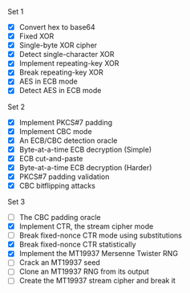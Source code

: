 Set 1
- [x] Convert hex to base64
- [x] Fixed XOR
- [x] Single-byte XOR cipher
- [x] Detect single-character XOR
- [x] Implement repeating-key XOR
- [x] Break repeating-key XOR
- [x] AES in ECB mode
- [x] Detect AES in ECB mode

Set 2
- [x] Implement PKCS#7 padding
- [x] Implement CBC mode
- [x] An ECB/CBC detection oracle
- [x] Byte-at-a-time ECB decryption (Simple)
- [x] ECB cut-and-paste
- [x] Byte-at-a-time ECB decryption (Harder)
- [x] PKCS#7 padding validation
- [x] CBC bitflipping attacks

Set 3
- [ ] The CBC padding oracle
- [x] Implement CTR, the stream cipher mode
- [ ] Break fixed-nonce CTR mode using substitutions
- [x] Break fixed-nonce CTR statistically
- [x] Implement the MT19937 Mersenne Twister RNG
- [ ] Crack an MT19937 seed
- [ ] Clone an MT19937 RNG from its output
- [ ] Create the MT19937 stream cipher and break it
